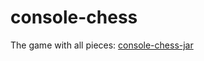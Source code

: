 ﻿# console-chess

The game with all pieces:
[console-chess-jar](https://github.com/kotlin1/console-chess/releases/download/v0.1/Chess_ex6_2.jar)
